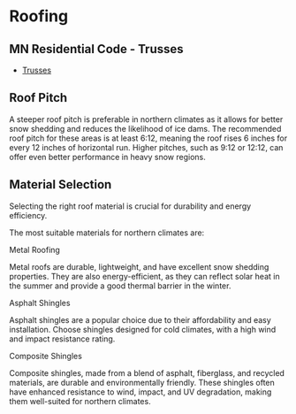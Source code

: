 # Roofing

## MN Residential Code - Trusses

- [Trusses](https://codes.iccsafe.org/content/MNIFGMNRC2020P1/chapter-6-framing#MNIFGMNRC2020P1_PtIII_Ch06_SecTRUSSES)

## Roof Pitch

A steeper roof pitch is preferable in northern climates as it allows for better snow shedding and reduces the likelihood of ice dams. The recommended roof pitch for these areas is at least 6:12, meaning the roof rises 6 inches for every 12 inches of horizontal run. Higher pitches, such as 9:12 or 12:12, can offer even better performance in heavy snow regions.

## Material Selection

Selecting the right roof material is crucial for durability and energy efficiency. 

The most suitable materials for northern climates are:

Metal Roofing

Metal roofs are durable, lightweight, and have excellent snow shedding properties. They are also energy-efficient, as they can reflect solar heat in the summer and provide a good thermal barrier in the winter.

Asphalt Shingles

Asphalt shingles are a popular choice due to their affordability and easy installation. Choose shingles designed for cold climates, with a high wind and impact resistance rating.

Composite Shingles

Composite shingles, made from a blend of asphalt, fiberglass, and recycled materials, are durable and environmentally friendly. These shingles often have enhanced resistance to wind, impact, and UV degradation, making them well-suited for northern climates.